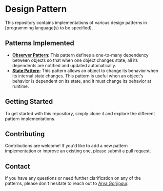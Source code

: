 # Design Pattern

This repository contains implementations of various design patterns in [programming language(s) to be specified].
## Patterns Implemented

-    **[Observer Pattern]**: This pattern defines a one-to-many dependency between objects so that when one object changes state, all its dependents are notified and updated automatically.
-    **[State Pattern]**: This pattern allows an object to change its behavior when its internal state changes. This pattern is useful when an object's behavior is dependent on its state, and it must change its behavior at runtime.
## Getting Started

To get started with this repository, simply clone it and explore the different pattern implementations.

## Contributing
Contributions are welcome! If you'd like to add a new pattern implementation or improve an existing one, please submit a pull request.

## Contact
If you have any questions or need further clarification on any of the patterns, please don't hesitate to reach out to [Arya Gorjipour].


 [Arya Gorjipour]: <https://github.com/Aryagorjipour>
 [Observer Pattern]:<https://github.com/Aryagorjipour/DesignPattern/blob/master/ObserverPattern.Sample/README.md>
 [State Pattern]:<https://github.com/Aryagorjipour/DesignPattern/blob/master/StatePattern.Sample/README.md>
